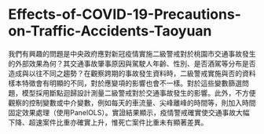 # Effects-of-COVID-19-Precautions-on-Traffic-Accidents-Taoyuan

我們有興趣的問題是中央政府應對新冠疫情實施二級警戒對於桃園市交通事故發生的外部效果為何？其交通事故肇事原因與駕駛人年齡、性別、是否酒駕等分布是否造成與以往不同之趨勢？在觀察跨期的事故發生資料時，二級警戒實施與否的資料樣本特徵會有明顯的不同，對於應變項的影響也會不一樣。對於這些變數篩選問題，模型採用斷點迴歸設計測量二級警戒對於交通事故發生的影響。此外，不方便觀察的控制變數或中介變數，例如每天的車流量、尖峰離峰的時間等，則加入時間固定效果處理（使用PanelOLS）。實證結果顯示，疫情警戒確實使交通事故大幅下降、超速案件比重亦確實上升，惟死亡案件比重未有顯著差異。
